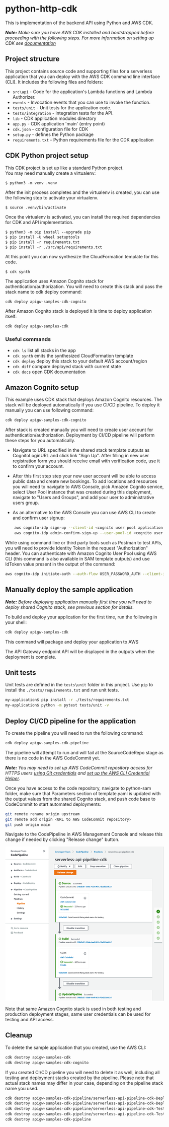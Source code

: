 # python-http-cdk
This is implementation of the backend API using Python and AWS CDK. 

***Note:** Make sure you have AWS CDK installed and bootstrapped before proceeding with the following steps. For more information on setting up CDK see [documentation](https://docs.aws.amazon.com/cdk/latest/guide/getting_started.html)*

## Project structure
This project contains source code and supporting files for a serverless application that you can deploy with the AWS CDK command line interface (CLI). It includes the following files and folders:

- `src\api` - Code for the application's Lambda functions and Lambda Authorizer.
- `events` - Invocation events that you can use to invoke the function.
- `tests/unit` - Unit tests for the application code. 
- `tests/integration` - Integration tests for the API.
- `lib` - CDK application modules directory
- `app.py` - CDK application 'main' (entry point)
- `cdk.json` - configuration file for CDK 
- `setup.py` - defines the Python package
- `requirements.txt` - Python requirements file for the CDK application


## CDK Python project setup
This CDK project is set up like a standard Python project.  
You may need manually create a virtualenv:

```
$ python3 -m venv .venv
```

After the init process completes and the virtualenv is created, you can use the following
step to activate your virtualenv.

```
$ source .venv/bin/activate
```

Once the virtualenv is activated, you can install the required dependencies for CDK and API implementation.

```
$ python3 -m pip install --upgrade pip
$ pip install -U wheel setuptools
$ pip install -r requirements.txt
$ pip install -r ./src/api/requirements.txt
```

At this point you can now synthesize the CloudFormation template for this code.

```
$ cdk synth
```


The application uses Amazon Cognito stack for authentication/authorization. You will need to create this stack and pass the stack name to cdk deploy command:

```bash
cdk deploy apigw-samples-cdk-cognito
```

After Amazon Cognito stack is deployed it is time to deploy application itself:

```bash
cdk deploy apigw-samples-cdk
```


### Useful commands

 * `cdk ls`          list all stacks in the app
 * `cdk synth`       emits the synthesized CloudFormation template
 * `cdk deploy`      deploy this stack to your default AWS account/region
 * `cdk diff`        compare deployed stack with current state
 * `cdk docs`        open CDK documentation

## Amazon Cognito setup
This example uses CDK stack that deploys Amazon Cognito resources. The stack will be deployed automatically if you use CI/CD pipeline. To deploy it manually you can use following command:

```bash
cdk deploy apigw-samples-cdk-cognito
```

After stack is created manually you will need to create user account for authentication/authorization. Deployment by CI/CD pipeline will perform these steps for you automatically. 

- Navigate to URL specified in the shared stack template outputs as CognitoLoginURL and click link "Sign Up". After filling in new user registration form you should receive email with verification code, use it to confirm your account. 

- After this first step step your new user account will be able to access public data and create new bookings. To add locations and resources you will need to navigate to AWS Console, pick Amazon Cognito service, select User Pool instance that was created during this deployment, navigate to "Users and Groups", and add your user to administrative users group. 

- As an alternative to the AWS Console you can use AWS CLI to create and confirm user signup:
```bash
    aws cognito-idp sign-up --client-id <cognito user pool application client id> --username <username> --password <password> --user-attributes Name="name",Value="<username>"
    aws cognito-idp admin-confirm-sign-up --user-pool-id <cognito user pool id> --username <username> 
```

While using command line or third party tools such as Postman to test APIs, you will need to provide Identity Token in the request "Authorization" header. You can authenticate with Amazon Cognito User Pool using AWS CLI (this command is also available in SAM template outputs) and use IdToken value present in the output of the command:

```bash
aws cognito-idp initiate-auth --auth-flow USER_PASSWORD_AUTH --client-id <cognito user pool application client id> --auth-parameters USERNAME=<username>,PASSWORD=<password>
```

## Manually deploy the sample application
***Note:** Before deploying application manually first time you will need to deploy shared Cognito stack, see previous section for details.*

To build and deploy your application for the first time, run the following in your shell:

```bash
cdk deploy apigw-samples-cdk
```

This command will package and deploy your application to AWS

The API Gateway endpoint API will be displayed in the outputs when the deployment is complete.

## Unit tests
Unit tests are defined in the `tests\unit` folder in this project. Use `pip` to install the `./tests/requirements.txt` and run unit tests.

```bash
my-application$ pip install -r ./tests/requirements.txt
my-application$ python -m pytest tests/unit -v
```
## Deploy CI/CD pipeline for the application
To create the pipeline you will need to run the following command:

```bash
cdk deploy apigw-samples-cdk-pipeline
```
The pipeline will attempt to run and will fail at the SourceCodeRepo stage as there is no code in the AWS CodeCommit yet.

***Note:** You may need to set up AWS CodeCommit repository access for HTTPS users [using Git credentials](https://docs.aws.amazon.com/codecommit/latest/userguide/setting-up-gc.html?icmpid=docs_acc_console_connect_np) and [set up the AWS CLI Credential Helper](https://docs.aws.amazon.com/console/codecommit/connect-tc-alert-np).*

Once you have access to the code repository, navigate to python-sam folder, make sure that Parameters section of template.yaml is updated with the output values from the shared Cognito stack, and push code base to CodeCommit to start automated deployments:

```bash
git remote rename origin upstream
git remote add origin <URL to AWS CodeCommit repository>
git push origin main
```

Navigate to the CodePipeline in AWS Management Console and release this change if needed by clicking "Release change" button.

![CodePipeline](./assets/CodePipeline.png)

Note that same Amazon Cognito stack is used in both testing and production deployment stages, same user credentials can be used for testing and API access.

## Cleanup

To delete the sample application that you created, use the AWS CLI:

```bash
cdk destroy apigw-samples-cdk
cdk destroy apigw-samples-cdk-cognito

```

If you created CI/CD pipeline you will need to delete it as well, including all testing and deployment stacks created by the pipeline. Please note that actual stack names may differ in your case, depending on the pipeline stack name you used.

```bash
cdk destroy apigw-samples-cdk-pipeline/serverless-api-pipeline-cdk-Deployment/Api
cdk destroy apigw-samples-cdk-pipeline/serverless-api-pipeline-cdk-Deployment/Cognito
cdk destroy apigw-samples-cdk-pipeline/serverless-api-pipeline-cdk-Testing/Api
cdk destroy apigw-samples-cdk-pipeline/serverless-api-pipeline-cdk-Testing/Cognito
cdk destroy apigw-samples-cdk-pipeline
```
